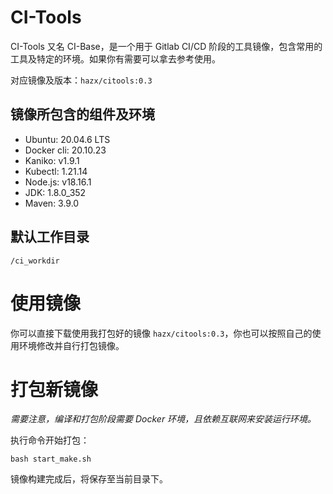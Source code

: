 # CI-Tools

CI-Tools 又名 CI-Base，是一个用于 Gitlab CI/CD 阶段的工具镜像，包含常用的工具及特定的环境。如果你有需要可以拿去参考使用。

对应镜像及版本：`hazx/citools:0.3`

## 镜像所包含的组件及环境

- Ubuntu: 20.04.6 LTS
- Docker cli: 20.10.23
- Kaniko: v1.9.1
- Kubectl: 1.21.14
- Node.js: v18.16.1
- JDK: 1.8.0_352
- Maven: 3.9.0

## 默认工作目录

```
/ci_workdir
```

# 使用镜像

你可以直接下载使用我打包好的镜像 `hazx/citools:0.3`，你也可以按照自己的使用环境修改并自行打包镜像。
 

# 打包新镜像

*需要注意，编译和打包阶段需要 Docker 环境，且依赖互联网来安装运行环境。*

执行命令开始打包：

```shell
bash start_make.sh
```

镜像构建完成后，将保存至当前目录下。